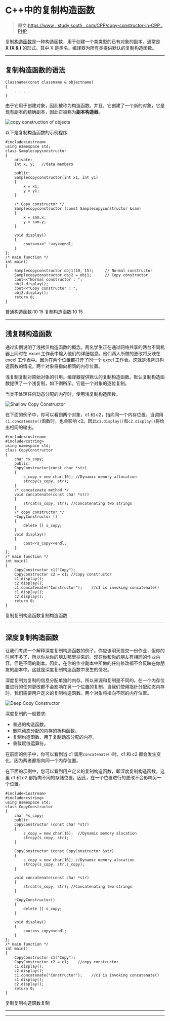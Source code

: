 # C++中的复制构造函数

> 原文:[https://www . study south . com/CPP/copy-constructor-in-CPP . PHP](https://www.studytonight.com/cpp/copy-constructor-in-cpp.php)

复制[构造函数](constructors-and-destructors-in-cpp.php)是一种构造函数，用于创建一个类类型的已有对象的副本。通常是 **X (X & )** 的形式，其中 X 是类名。编译器为所有类提供默认的复制构造函数。

* * *

## 复制构造函数的语法

```
Classname(const classname & objectname)
{
    . . . .
}
```

由于它用于创建对象，因此被称为构造函数。并且，它创建了一个新的对象，它是现有副本的精确副本，因此它被称为**副本构造器**。

![copy construction of objects](../Images/ad7aa281d2926f718506d231a8bc19d9.png)

以下是复制构造函数的示例程序:

```
#include<iostream>
using namespace std;
class Samplecopyconstructor
{
    private:
    int x, y;   //data members

    public:
    Samplecopyconstructor(int x1, int y1)
    {
        x = x1;
        y = y1;
    }

    /* Copy constructor */
    Samplecopyconstructor (const Samplecopyconstructor &sam)
    {
        x = sam.x;
        y = sam.y;
    }

    void display()
    {
        cout<<x<<" "<<y<<endl;
    }
};
/* main function */
int main()
{
    Samplecopyconstructor obj1(10, 15);     // Normal constructor
    Samplecopyconstructor obj2 = obj1;      // Copy constructor
    cout<<"Normal constructor : ";
    obj1.display();
    cout<<"Copy constructor : ";
    obj2.display();
    return 0;
}
```

普通构造函数:10 15 复制构造函数:10 15

* * *

## 浅复制构造函数

通过实例说明了浅拷贝构造函数的概念。两名学生正在通过网络共享的两台不同机器上同时在 excel 工作表中输入他们的详细信息。他们两人所做的更改将反映在 excel 工作表中。因为在两个位置都打开了同一个 excel 工作表。这就是浅拷贝构造函数的情况。两个对象将指向相同的内存位置。

浅复制复制对原始对象的引用。编译器提供默认的复制构造函数。默认复制构造函数提供了一个浅复制，如下例所示。它是一个对象的逐位复制。

当类不处理任何动态分配的内存时，使用浅复制构造函数。

![Shallow Copy Constructor](../Images/03e3a444a55b1a68a496bfb6a3a7481b.png)

在下面的例子中，你可以看到两个对象，c1 和 c2，指向同一个内存位置。当调用`c1.concatenate()`函数时，也会影响 c2。因此`c1.display()`和`c2.display()`将给出相同的输出。

```
#include<iostream>
#include<cstring>
using namespace std;
class CopyConstructor
{
    char *s_copy;
    public:
    CopyConstructor(const char *str)
    {
        s_copy = new char[16]; //Dynamic memory allocation
        strcpy(s_copy, str);
    }
    /* concatenate method */
    void concatenate(const char *str)
    {
        strcat(s_copy, str); //Concatenating two strings
    }
    /* copy constructor */
    ~CopyConstructor ()
    { 
        delete [] s_copy;
    }
    void display()
    {
        cout<<s_copy<<endl;
    }
};
/* main function */
int main()
{
    CopyConstructor c1("Copy");
    CopyConstructor c2 = c1; //Copy constructor
    c1.display();
    c2.display();
    c1.concatenate("Constructor");    //c1 is invoking concatenate()
    c1.display();
    c2.display();
    return 0;
}
```

复制复制构造函数复制构造函数

* * *

## 深度复制构造函数

让我们考虑一个解释深度复制构造函数的例子。你应该明天提交一份作业，但你的时间不多了，所以你从你的朋友那里抄来的。现在你和你的朋友有相同的作业内容，但是不同的副本。因此，在你的作业副本中所做的任何修改都不会反映在你朋友的副本中。这就是深度复制构造函数中发生的情况。

深度复制为复制的信息分配单独的内存。所以来源和复制是不同的。在一个内存位置进行的任何更改都不会影响在另一个位置的复制。当我们使用指针分配动态内存时，我们需要用户定义的复制构造函数。两个对象将指向不同的内存位置。

![Deep Copy Constructor](../Images/81e73442618bd7ca3c26f9a0234c9b55.png)

深度复制的一般要求:

*   普通的构造函数。
*   删除动态分配的内存的析构函数。
*   复制构造函数，用于复制动态分配的内存。
*   重载赋值运算符。

在前面的例子中，你可以看到当 c1 调用`concatenate()`时，c1 和 c2 都会发生变化，因为两者都指向同一个内存位置。

在下面的示例中，您可以看到用户定义的复制构造函数，即深度复制构造函数。这里 c1 和 c2 都指向不同的存储位置。因此，在一个位置进行的更改不会影响另一个位置。

```
#include<iostream>
#include<cstring>
using namespace std;
class CopyConstructor
{
    char *s_copy;
    public:
    CopyConstructor (const char *str)
    {
        s_copy = new char[16];  //Dynamic memory alocation
        strcpy(s_copy, str);
    }

    CopyConstructor (const CopyConstructor &str)
    {
        s_copy = new char[16]; //Dynamic memory alocation
        strcpy(s_copy, str.s_copy);
    }

    void concatenate(const char *str)
    {
        strcat(s_copy, str); //Concatenating two strings
    }

    ~CopyConstructor()
    { 
        delete [] s_copy;
    }

    void display()
    {
        cout<<s_copy<<endl;
    }
};
/* main function */
int main()
{
    CopyConstructor c1("Copy");
    CopyConstructor c2 = c1;    //copy constructor
    c1.display();
    c2.display();
    c1.concatenate("Constructor");    //c1 is invoking concatenate()
    c1.display();
    c2.display();
    return 0;
}
```

复制复制构造函数复制

* * *

* * *